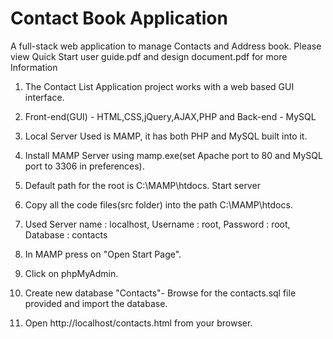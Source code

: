 # Contact Book Application
 A full-stack web application to manage Contacts and Address book. Please view Quick Start user guide.pdf and design document.pdf for more Information
 
1. The Contact List Application project works with a web based GUI interface.

2. Front-end(GUI) - HTML,CSS,jQuery,AJAX,PHP and Back-end - MySQL

3. Local Server Used is MAMP, it has both PHP and MySQL built into it.
	
4. Install MAMP Server using mamp.exe(set Apache port to 80 and MySQL port to 3306 in preferences).

5. Default path for the root is C:\MAMP\htdocs. Start server

6. Copy all the code files(src folder) into the path C:\MAMP\htdocs.

7. Used Server name : localhost, Username : root, Password : root, Database : contacts

8. In MAMP press on "Open Start Page".

9. Click on phpMyAdmin.

10. Create new database "Contacts"- Browse for the contacts.sql file provided and import the database.

11. Open http://localhost/contacts.html from your browser.
